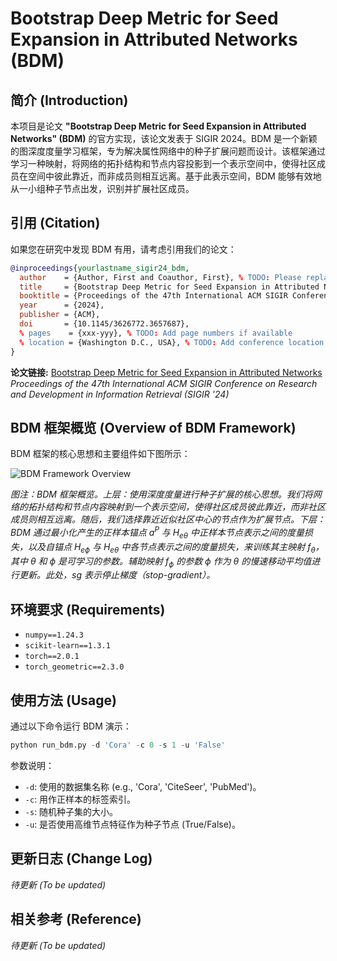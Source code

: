 # Bootstrap Deep Metric for Seed Expansion in Attributed Networks (BDM)

## 简介 (Introduction)

本项目是论文 **"Bootstrap Deep Metric for Seed Expansion in Attributed Networks" (BDM)** 的官方实现，该论文发表于 SIGIR 2024。BDM 是一个新颖的图深度度量学习框架，专为解决属性网络中的种子扩展问题而设计。该框架通过学习一种映射，将网络的拓扑结构和节点内容投影到一个表示空间中，使得社区成员在空间中彼此靠近，而非成员则相互远离。基于此表示空间，BDM 能够有效地从一小组种子节点出发，识别并扩展社区成员。

## 引用 (Citation)

如果您在研究中发现 BDM 有用，请考虑引用我们的论文：

```bibtex
@inproceedings{yourlastname_sigir24_bdm,
  author    = {Author, First and Coauthor, First}, % TODO: Please replace with actual author names
  title     = {Bootstrap Deep Metric for Seed Expansion in Attributed Networks},
  booktitle = {Proceedings of the 47th International ACM SIGIR Conference on Research and Development in Information Retrieval (SIGIR '24)},
  year      = {2024},
  publisher = {ACM},
  doi       = {10.1145/3626772.3657687},
  % pages    = {xxx-yyy}, % TODO: Add page numbers if available
  % location = {Washington D.C., USA}, % TODO: Add conference location if desired
}
```

**论文链接:**
[Bootstrap Deep Metric for Seed Expansion in Attributed Networks](https://dl.acm.org/doi/10.1145/3626772.3657687)
*Proceedings of the 47th International ACM SIGIR Conference on Research and Development in Information Retrieval (SIGIR '24)*

## BDM 框架概览 (Overview of BDM Framework)

BDM 框架的核心思想和主要组件如下图所示：

![BDM Framework Overview](https://github.com/user-attachments/assets/7c5783a5-d6b4-4751-9a14-0867d96f3a63)

*图注：BDM 框架概览。上层：使用深度度量进行种子扩展的核心思想。我们将网络的拓扑结构和节点内容映射到一个表示空间，使得社区成员彼此靠近，而非社区成员则相互远离。随后，我们选择靠近近似社区中心的节点作为扩展节点。下层：BDM 通过最小化产生的正样本锚点 $a^P$ 与 $H_{e\theta}$ 中正样本节点表示之间的度量损失，以及自锚点 $H_{e\phi}$ 与 $H_{e\theta}$ 中各节点表示之间的度量损失，来训练其主映射 $f_{\theta}$，其中 $\theta$ 和 $\phi$ 是可学习的参数。辅助映射 $f_{\phi}$ 的参数 $\phi$ 作为 $\theta$ 的慢速移动平均值进行更新。此处，sg 表示停止梯度（stop-gradient）。*

## 环境要求 (Requirements)

- `numpy==1.24.3`
- `scikit-learn==1.3.1`
- `torch==2.0.1`
- `torch_geometric==2.3.0`

## 使用方法 (Usage)

通过以下命令运行 BDM 演示：

```python
python run_bdm.py -d 'Cora' -c 0 -s 1 -u 'False'
```

参数说明：
- `-d`: 使用的数据集名称 (e.g., 'Cora', 'CiteSeer', 'PubMed')。
- `-c`: 用作正样本的标签索引。
- `-s`: 随机种子集的大小。
- `-u`: 是否使用高维节点特征作为种子节点 (True/False)。

## 更新日志 (Change Log)

*待更新 (To be updated)*

## 相关参考 (Reference)

*待更新 (To be updated)*
